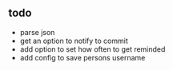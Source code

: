 ## todo
- parse json
- get an option to notify to commit
- add option to set how often to get reminded
- add config to save persons username
